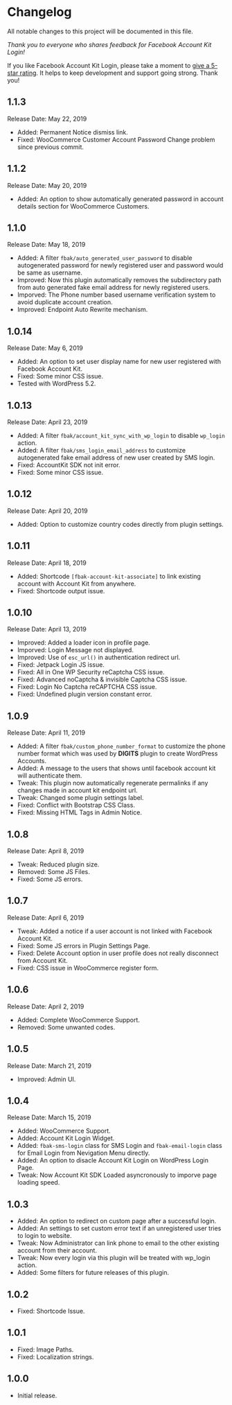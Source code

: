 # Changelog
All notable changes to this project will be documented in this file.

*Thank you to everyone who shares feedback for Facebook Account Kit Login!*

If you like Facebook Account Kit Login, please take a moment to [give a 5-star rating](https://wordpress.org/support/plugin/fb-account-kit-login/reviews/?rate=5#new-post). It helps to keep development and support going strong. Thank you!

## 1.1.3
Release Date: May 22, 2019

* Added: Permanent Notice dismiss link.
* Fixed: WooCommerce Customer Account Password Change problem since previous commit.

## 1.1.2
Release Date: May 20, 2019

* Added: An option to show automatically generated password in account details section for WooCommerce Customers.

## 1.1.0
Release Date: May 18, 2019

* Added: A filter `fbak/auto_generated_user_password` to disable autogenerated password for newly registered user and password would be same as username.
* Improved: Now this plugin automatically removes the subdirectory path from auto generated fake email address for newly registered users.
* Imporved: The Phone number based username verification system to avoid duplicate account creation.
* Improved: Endpoint Auto Rewrite mechanism.

## 1.0.14
Release Date: May 6, 2019

* Added: An option to set user display name for new user registered with Facebook Account Kit.
* Fixed: Some minor CSS issue.
* Tested with WordPress 5.2.

## 1.0.13
Release Date: April 23, 2019

* Added: A filter `fbak/account_kit_sync_with_wp_login` to disable `wp_login` action.
* Added: A filter `fbak/sms_login_email_address` to customize autogenerated fake email address of new user created by SMS login.
* Fixed: AccountKit SDK not init error.
* Fixed: Some minor CSS issue.

## 1.0.12
Release Date: April 20, 2019

* Added: Option to customize country codes directly from plugin settings.

## 1.0.11
Release Date: April 18, 2019

* Added: Shortcode `[fbak-account-kit-associate]` to link existing account with Account Kit from anywhere.
* Fixed: Shortcode output issue.

## 1.0.10
Release Date: April 13, 2019

* Improved: Added a loader icon in profile page.
* Imporved: Login Message not displayed.
* Improved: Use of `esc_url()` in authentication redirect url.
* Fixed: Jetpack Login JS issue.
* Fixed: All in One WP Security reCaptcha CSS issue.
* Fixed: Advanced noCaptcha & invisible Captcha CSS issue.
* Fixed: Login No Captcha reCAPTCHA CSS issue.
* Fixed: Undefined plugin version constant error.

## 1.0.9
Release Date: April 11, 2019

* Added: A filter `fbak/custom_phone_number_format` to customize the phone number format which was used by **DIGITS** plugin to create WordPress Accounts.
* Added: A message to the users that shows until facebook account kit will authenticate them.
* Tweak: This plugin now automatically regenerate permalinks if any changes made in account kit endpoint url.
* Tweak: Changed some plugin settings label.
* Fixed: Conflict with Bootstrap CSS Class.
* Fixed: Missing HTML Tags in Admin Notice.

## 1.0.8
Release Date: April 8, 2019

* Tweak: Reduced plugin size.
* Removed: Some JS Files.
* Fixed: Some JS errors.

## 1.0.7
Release Date: April 6, 2019

* Tweak: Added a notice if a user account is not linked with Facebook Account Kit.
* Fixed: Some JS errors in Plugin Settings Page.
* Fixed: Delete Account option in user profile does not really disconnect from Account Kit.
* Fixed: CSS issue in WooCommerce register form.

## 1.0.6
Release Date: April 2, 2019

* Added: Complete WooCommerce Support.
* Removed: Some unwanted codes.

## 1.0.5
Release Date: March 21, 2019

* Improved: Admin UI.

## 1.0.4
Release Date: March 15, 2019

* Added: WooCommerce Support.
* Added: Account Kit Login Widget.
* Added: `fbak-sms-login` class for SMS Login and `fbak-email-login` class for Email Login from Nevigation Menu directly.
* Added: An option to disacle Account Kit Login on WordPress Login Page.
* Tweak: Now Account Kit SDK Loaded asyncronously to imporve page loading speed.

## 1.0.3

* Added: An option to redirect on custom page after a successful login.
* Added: An settings to set custom error text if an unregistered user tries to login to website.
* Tweak: Now Administrator can link phone to email to the other existing account from their account.
* Tweak: Now every login via this plugin will be treated with wp_login action.
* Added: Some filters for future releases of this plugin.

## 1.0.2

* Fixed: Shortcode Issue.

## 1.0.1

* Fixed: Image Paths.
* Fixed: Localization strings.

## 1.0.0

* Initial release.
